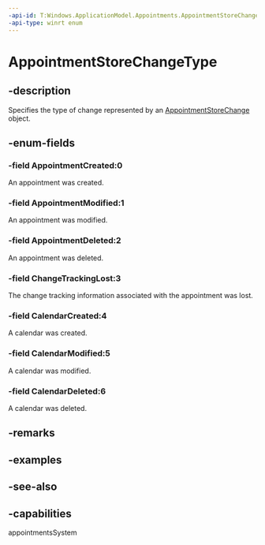 ```yaml
---
-api-id: T:Windows.ApplicationModel.Appointments.AppointmentStoreChangeType
-api-type: winrt enum
---
```


<!-- Enumeration syntax
public enum Windows.ApplicationModel.Appointments.AppointmentStoreChangeType : int
-->

# AppointmentStoreChangeType

## -description
Specifies the type of change represented by an [AppointmentStoreChange](appointmentstorechange.md) object.

## -enum-fields
### -field AppointmentCreated:0
An appointment was created.

### -field AppointmentModified:1
An appointment was modified.

### -field AppointmentDeleted:2
An appointment was deleted.

### -field ChangeTrackingLost:3
The change tracking information associated with the appointment was lost.

### -field CalendarCreated:4
A calendar was created.

### -field CalendarModified:5
A calendar was modified.

### -field CalendarDeleted:6
A calendar was deleted.


## -remarks

## -examples

## -see-also
## -capabilities
appointmentsSystem
